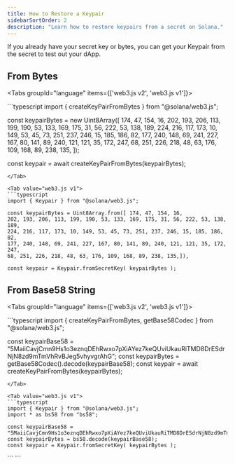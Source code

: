 ```yaml
---
title: How to Restore a Keypair
sidebarSortOrder: 2
description: "Learn how to restore keypairs from a secret on Solana."
---
```


If you already have your secret key or bytes, you can get your Keypair from the
secret to test out your dApp.

## From Bytes

<Tabs groupId="language" items={['web3.js v2', 'web3.js v1']}>

<Tab value="web3.js v2">
```typescript
import { createKeyPairFromBytes } from "@solana/web3.js";

const keypairBytes = new Uint8Array([ 174, 47, 154, 16, 202, 193, 206, 113,
199, 190, 53, 133, 169, 175, 31, 56, 222, 53, 138, 189, 224, 216, 117, 173,
10, 149, 53, 45, 73, 251, 237, 246, 15, 185, 186, 82, 177, 240, 148, 69,
241, 227, 167, 80, 141, 89, 240, 121, 121, 35, 172, 247, 68, 251, 226, 218,
48, 63, 176, 109, 168, 89, 238, 135, ]);

const keypair = await createKeyPairFromBytes(keypairBytes);

````
</Tab>

<Tab value="web3.js v1">
```typescript
import { Keypair } from "@solana/web3.js";

const keypairBytes = Uint8Array.from([ 174, 47, 154, 16,
202, 193, 206, 113, 199, 190, 53, 133, 169, 175, 31, 56, 222, 53, 138, 189,
224, 216, 117, 173, 10, 149, 53, 45, 73, 251, 237, 246, 15, 185, 186, 82,
177, 240, 148, 69, 241, 227, 167, 80, 141, 89, 240, 121, 121, 35, 172, 247,
68, 251, 226, 218, 48, 63, 176, 109, 168, 89, 238, 135,]),

const keypair = Keypair.fromSecretKey( keypairBytes );

````

</Tab>
</Tabs>

## From Base58 String

<Tabs groupId="language" items={['web3.js v2', 'web3.js v1']}>

<Tab value="web3.js v2">
```typescript
import { createKeyPairFromBytes, getBase58Codec } from "@solana/web3.js";

const keypairBase58 =
"5MaiiCavjCmn9Hs1o3eznqDEhRwxo7pXiAYez7keQUviUkauRiTMD8DrESdrNjN8zd9mTmVhRvBJeg5vhyvgrAhG";
const keypairBytes = getBase58Codec().decode(keypairBase58); const keypair =
await createKeyPairFromBytes(keypairBytes);

````
</Tab>

<Tab value="web3.js v1">
```typescript
import { Keypair } from "@solana/web3.js";
import * as bs58 from "bs58";

const keypairBase58 = "5MaiiCavjCmn9Hs1o3eznqDEhRwxo7pXiAYez7keQUviUkauRiTMD8DrESdrNjN8zd9mTmVhRvBJeg5vhyvgrAhG";
const keypairBytes = bs58.decode(keypairBase58);
const keypair = Keypair.fromSecretKey( keypairBytes );

````

</Tab>
</Tabs>
```
```
